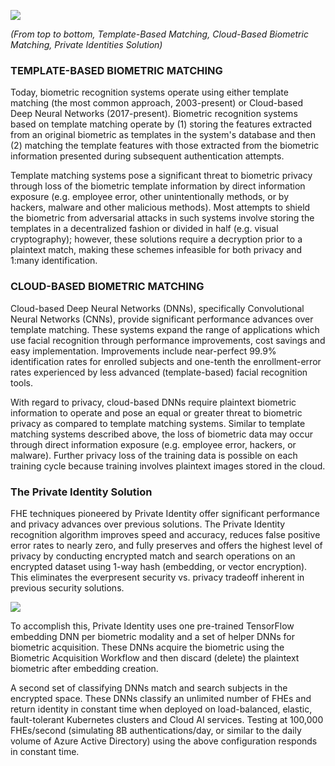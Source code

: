 ![](https://github.com/openinfer/PrivateIdentity/blob/master/images/White%20Paper%20(13).png)

_(From top to bottom, Template-Based Matching, Cloud-Based Biometric Matching, Private Identities Solution)_

### TEMPLATE-BASED BIOMETRIC MATCHING

Today, biometric recognition systems operate using either template matching (the most common approach, 2003-present) or Cloud-based Deep Neural Networks (2017-present).  Biometric recognition systems based on template matching operate by (1) storing the features extracted from an original biometric as templates in the system's database and then (2) matching the template features with those extracted from the biometric information presented during subsequent authentication attempts. 

Template matching systems pose a significant threat to biometric privacy through loss of the biometric template information by direct information exposure (e.g. employee error, other unintentionally methods, or by hackers, malware and other malicious methods). Most attempts to shield the biometric from adversarial attacks in such systems involve storing the templates in a decentralized fashion or divided in half (e.g. visual cryptography); however, these solutions require a decryption prior to a plaintext match, making these schemes infeasible for both privacy and 1:many identification.
</br>

### CLOUD-BASED BIOMETRIC MATCHING

Cloud-based Deep Neural Networks‎ (DNNs), specifically Convolutional Neural Networks (CNNs), provide significant performance advances over template matching. These systems expand the range of applications which use facial recognition through performance improvements, cost savings and easy implementation.  Improvements include near-perfect 99.9% identification rates for enrolled subjects and one-tenth the enrollment-error rates experienced by less advanced (template-based) facial recognition tools.

With regard to privacy, cloud-based DNNs require plaintext biometric information to operate and pose an equal or greater threat to biometric privacy as compared to template matching systems. Similar to template matching systems described above, the loss of biometric data may occur through direct information exposure (e.g. employee error, hackers, or malware). Further privacy loss of the training data is possible on each training cycle because training involves plaintext images stored in the cloud.

### The Private Identity Solution

FHE techniques pioneered by Private Identity offer significant performance and privacy advances over previous solutions. The Private Identity recognition algorithm improves speed and accuracy, reduces false positive error rates to nearly zero, and fully preserves and offers the highest level of privacy by conducting encrypted match and search operations on an encrypted dataset using 1-way hash (embedding, or vector encryption). This eliminates the everpresent security vs. privacy tradeoff inherent in previous security solutions.  

![](https://github.com/openinfer/PrivateIdentity/blob/master/images/White%20Paper%20(12).png)

To accomplish this, Private Identity uses one pre-trained TensorFlow embedding DNN per biometric modality and a set of helper DNNs for biometric acquisition.  These DNNs acquire the biometric using the Biometric Acquisition Workflow and then discard (delete) the plaintext biometric after embedding creation. 

A second set of classifying DNNs match and search subjects in the encrypted space. These DNNs classify an unlimited number of FHEs and return identity in constant time when deployed on load-balanced, elastic, fault-tolerant Kubernetes clusters and Cloud AI services. Testing at 100,000 FHEs/second (simulating 8B authentications/day, or similar to the daily volume of Azure Active Directory) using the above configuration responds in constant time.  


